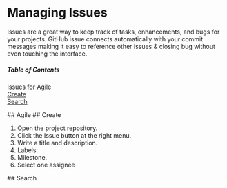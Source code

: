 Managing Issues
===============

Issues are a great way to keep track of tasks, enhancements, and bugs for your projects.
GitHub issue connects automatically with your commit messages making it easy to reference other issues & closing bug without even touching the interface.

##### Table of Contents
[Issues for Agile](#agile)  
[Create](#create)  
[Search](#search) 

<a name="agile"/>
## Agile

<a name="create"/>
## Create

1. Open the project repository.
2. Click the Issue button at the right menu.
3. Write a title and description.
4. Labels.
5. Milestone.
6. Select one assignee

<a name="search"/>
## Search
